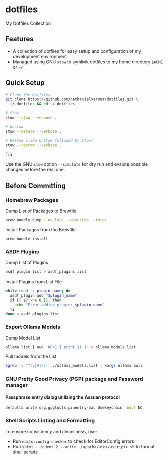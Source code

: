 # dotfiles

My Dotfiles Collection

## Features

* A collection of dotfiles for easy setup and configuration of my development environment
* Managed using GNU `stow` to symlink dotfiles to my home directory `$HOME` or `~/`

## Quick Setup

```bash
# Clone the Dotfiles
git clone https://github.com/nathanielvarona/dotfiles.git \
  ~/.dotfiles && cd ~/.dotfiles

# Stow
stow --stow --verbose .

# Unstow
stow --delete --verbose .

# Restow (like Unstow followed by Stow)
stow --restow --verbose .
```

> [!TIP]
> Use the GNU `stow` option `--simulate` for dry run and evalute possible changes before the real one.

## Before Committing

### Homebrew Packages

Dump List of Packages to Brewfile

```bash
brew bundle dump --no-lock --describe --force
```

Install Packages from the Brewfile

```bash
brew bundle install
```

### ASDF Plugins

Dump List of Plugins

```bash
asdf plugin list > asdf_plugins.list
```

Install Plugins from List File

```bash
while read -r plugin_name; do
  asdf plugin add "$plugin_name"
  if [[ $? -ne 0 ]]; then
    echo "Error adding plugin: $plugin_name"
  fi
done < asdf_plugins.list
```

### Export Ollama Models

Dump Model List

```bash
ollama list | awk 'NR>1 { print $1 }' > ollama_models.list
```

Pull models from the List

```bash
egrep -v '^(;|#|//)' ./ollama_models.list | xargs ollama pull
```

### GNU Pretty Good Privacy (PGP) package and Password manager

#### Passphrase entry dialog utilizing the Assuan protocol

```bash
defaults write org.gpgtools.pinentry-mac UseKeychain -bool NO
```

### Shell Scripts Linting and Formatting

To ensure consistency and cleanliness, use:

* Run `editorconfig-checker` to check for EditorConfig errors
* Run `shfmt --indent 2 --write ./<path>/<to>/<script>.sh` to format shell scripts
